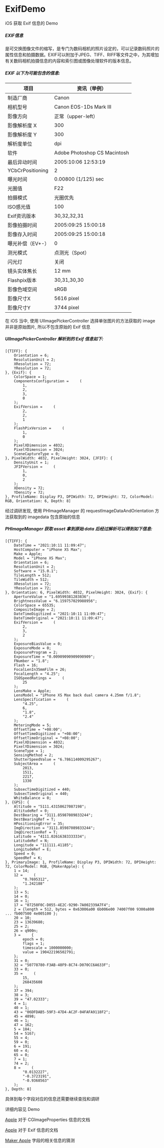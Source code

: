 # ExifDemo
iOS 获取 Exif 信息的 Demo



##### EXIF信息

是可交换图像文件的缩写，是专门为数码相机的照片设定的，可以记录数码照片的属性信息和拍摄数据。EXIF可以附加于JPEG、TIFF、RIFF等文件之中，为其增加有关数码相机拍摄信息的内容和索引图或图像处理软件的版本信息。



##### EXIF 以下为可能包含的信息:

| **项目**         | **资讯（举例）**             |
| ---------------- | ---------------------------- |
| 制造厂商         | Canon                        |
| 相机型号         | Canon EOS-1Ds Mark III       |
| 影像方向         | 正常（upper-left）           |
| 影像解析度 X     | 300                          |
| 影像解析度 Y     | 300                          |
| 解析度单位       | dpi                          |
| 软件             | Adobe Photoshop CS Macintosh |
| 最后异动时间     | 2005:10:06 12:53:19          |
| YCbCrPositioning | 2                            |
| 曝光时间         | 0.00800 (1/125) sec          |
| 光圈值           | F22                          |
| 拍摄模式         | 光圈优先                     |
| ISO感光值        | 100                          |
| Exif资讯版本     | 30,32,32,31                  |
| 影像拍摄时间     | 2005:09:25 15:00:18          |
| 影像存入时间     | 2005:09:25 15:00:18          |
| 曝光补偿（EV+-） | 0                            |
| 测光模式         | 点测光（Spot）               |
| 闪光灯           | 关闭                         |
| 镜头实体焦长     | 12 mm                        |
| Flashpix版本     | 30,31,30,30                  |
| 影像色域空间     | sRGB                         |
| 影像尺寸X        | 5616 pixel                   |
| 影像尺寸Y        | 3744 pixel                   |

在 iOS 当中, 使用 UIImagePickerController 选择单张图片的方法获取的 image 并非是原始图片, 所以不包含原始的 Exif 信息



##### UIImagePickerController 解析到的 Exif 信息如下:

```
[{TIFF}: {
    Orientation = 6;
    ResolutionUnit = 2;
    XResolution = 72;
    YResolution = 72;
}, {Exif}: {
    ColorSpace = 1;
    ComponentsConfiguration =     (
        1,
        2,
        3,
        0
    );
    ExifVersion =     (
        2,
        2,
        1
    );
    FlashPixVersion =     (
        1,
        0
    );
    PixelXDimension = 4032;
    PixelYDimension = 3024;
    SceneCaptureType = 0;
}, PixelWidth: 4032, PixelHeight: 3024, {JFIF}: {
    DensityUnit = 1;
    JFIFVersion =     (
        1,
        0,
        2
    );
    XDensity = 72;
    YDensity = 72;
}, ProfileName: Display P3, DPIWidth: 72, DPIHeight: 72, ColorModel: RGB, Orientation: 6, Depth: 8]
```

经过调研发现, 使用 PHImageManager 的 requestImageDataAndOrientation 方法获取到的 imagedata 包含原始的信息



##### PHImageManager 获取 asset 拿到原始 data 后经过解析可以得到如下信息:

```
[{TIFF}: {
    DateTime = "2021:10:11 11:09:47";
    HostComputer = "iPhone XS Max";
    Make = Apple;
    Model = "iPhone XS Max";
    Orientation = 6;
    ResolutionUnit = 2;
    Software = "15.0.1";
    TileLength = 512;
    TileWidth = 512;
    XResolution = 72;
    YResolution = 72;
}, Orientation: 6, PixelWidth: 4032, PixelHeight: 3024, {Exif}: {
    ApertureValue = "1.69599381283836";
    BrightnessValue = "6.159757029988956";
    ColorSpace = 65535;
    CompositeImage = 2;
    DateTimeDigitized = "2021:10:11 11:09:47";
    DateTimeOriginal = "2021:10:11 11:09:47";
    ExifVersion =     (
        2,
        3,
        2
    );
    ExposureBiasValue = 0;
    ExposureMode = 0;
    ExposureProgram = 2;
    ExposureTime = "0.00909090909090909";
    FNumber = "1.8";
    Flash = 16;
    FocalLenIn35mmFilm = 26;
    FocalLength = "4.25";
    ISOSpeedRatings =     (
        25
    );
    LensMake = Apple;
    LensModel = "iPhone XS Max back dual camera 4.25mm f/1.8";
    LensSpecification =     (
        "4.25",
        6,
        "1.8",
        "2.4"
    );
    MeteringMode = 5;
    OffsetTime = "+08:00";
    OffsetTimeDigitized = "+08:00";
    OffsetTimeOriginal = "+08:00";
    PixelXDimension = 4032;
    PixelYDimension = 3024;
    SceneType = 1;
    SensingMethod = 2;
    ShutterSpeedValue = "6.786114009295267";
    SubjectArea =     (
        2013,
        1511,
        2217,
        1330
    );
    SubsecTimeDigitized = 440;
    SubsecTimeOriginal = 440;
    WhiteBalance = 0;
}, {GPS}: {
    Altitude = "5111.43158627087198";
    AltitudeRef = 0;
    DestBearing = "3111.85987089833244";
    DestBearingRef = T;
    HPositioningError = 35;
    ImgDirection = "3111.85987089833244";
    ImgDirectionRef = T;
    Latitude = "4111.02616383333334";
    LatitudeRef = N;
    Longitude = "111111.41185";
    LongitudeRef = E;
    Speed = 0;
    SpeedRef = K;
}, PrimaryImage: 1, ProfileName: Display P3, DPIWidth: 72, DPIHeight: 72, ColorModel: RGB, {MakerApple}: {
    1 = 14;
    12 =     (
        "0.7695312",
        "1.242188"
    );
    13 = 5;
    14 = 0;
    16 = 1;
    17 = "07250F0C-D055-4E2C-9290-7A002339A7F4";
    2 = {length = 512, bytes = 0x63006a00 6b006e00 74007f00 9300a800 ... fb007500 4e005100 };
    20 = 10;
    23 = 13639680;
    25 = 2;
    26 = q900n;
    3 =     {
        epoch = 0;
        flags = 1;
        timescale = 1000000000;
        value = 190422196502791;
    };
    31 = 0;
    32 = "50778780-F3AB-48F9-8C74-D070CC6A633F";
    33 = 0;
    35 =     (
        15,
        268435608
    );
    37 = 394;
    38 = 3;
    39 = "47.02333";
    4 = 1;
    40 = 1;
    43 = "06DFDAB5-59F3-47D4-AC2F-04FAFA9118F2";
    45 = 4898;
    46 = 1;
    47 = 162;
    5 = 184;
    54 = 5167;
    55 = 4;
    59 = 0;
    6 = 191;
    60 = 4;
    65 = 0;
    7 = 1;
    74 = 2;
    8 =     (
        "0.0132227",
        "-0.3723191",
        "-0.9368563"
    );
}, Depth: 8]
```



具体到每个字段对应的信息还需要继续查找和调研

详细内容见 Demo


>
[Apple](https://developer.apple.com/documentation/imageio/cgimageproperties) 对于 CGImageProperties 信息的文档
>
[Apple](https://developer.apple.com/documentation/imageio/cgimageproperties/exif_dictionary_keys) 对于 Exif 信息的文档
>
[Maker Apple](https://photoinvestigator.co/blog/the-mystery-of-maker-apple-metadata/) 字段的相关信息的猜测
